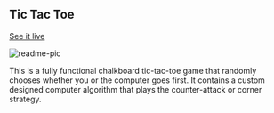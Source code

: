 ## Tic Tac Toe 

[See it live](http://christophszcz.github.io/ticTacToeV2/)

![readme-pic](http://christophszcz.github.io/ticTacToeV2/images/readme-pic.)

This is a fully functional chalkboard tic-tac-toe game that randomly chooses whether you or the computer goes first. It contains a custom designed computer algorithm that plays the counter-attack or corner strategy.
